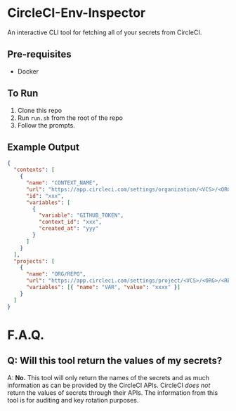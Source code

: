 # CircleCI-Env-Inspector

An interactive CLI tool for fetching all of your secrets from CircleCI.

## Pre-requisites

- Docker

## To Run

1. Clone this repo
2. Run `run.sh` from the root of the repo
3. Follow the prompts.

## Example Output

```json
{
  "contexts": [
    {
      "name": "CONTEXT_NAME",
      "url": "https://app.circleci.com/settings/organization/<VCS>/<ORG>/contexts/<CONTEXT-ID>",
      "id": "xxx",
      "variables": [
        {
          "variable": "GITHUB_TOKEN",
          "context_id": "xxx",
          "created_at": "yyy"
        }
      ]
    }
  ],
  "projects": [
    {
      "name": "ORG/REPO",
      "url": "https://app.circleci.com/settings/project/<VCS>/<ORG>/<REPO>/environment-variables",
      "variables": [{ "name": "VAR", "value": "xxxx" }]
    }
  ]
}
```

# F.A.Q.

## Q: Will this tool return the values of my secrets?

A: **No.** This tool will only return the names of the secrets and as much information as can be provided by the CircleCI APIs. CircleCI _does not_ return the values of secrets through their APIs. The information from this tool is for auditing and key rotation purposes.
